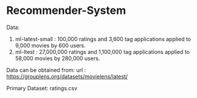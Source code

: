# Recommender-System

Data:
1. ml-latest-small : 100,000 ratings and 3,600 tag applications applied to 9,000 movies by 600 users.
2. ml-ltest : 27,000,000 ratings and 1,100,000 tag applications applied to 58,000 movies by 280,000 users.

Data can be obtained from:
url : https://grouplens.org/datasets/movielens/latest/


Primary Dataset: ratings.csv


